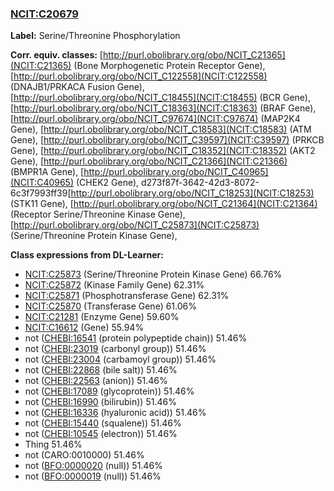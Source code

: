 
### [NCIT:C20679](http://purl.obolibrary.org/obo/NCIT_C20679)
**Label:** Serine/Threonine Phosphorylation

**Corr. equiv. classes:** [http://purl.obolibrary.org/obo/NCIT_C21365](NCIT:C21365) (Bone Morphogenetic Protein Receptor Gene), [http://purl.obolibrary.org/obo/NCIT_C122558](NCIT:C122558) (DNAJB1/PRKACA Fusion Gene), [http://purl.obolibrary.org/obo/NCIT_C18455](NCIT:C18455) (BCR Gene), [http://purl.obolibrary.org/obo/NCIT_C18363](NCIT:C18363) (BRAF Gene), [http://purl.obolibrary.org/obo/NCIT_C97674](NCIT:C97674) (MAP2K4 Gene), [http://purl.obolibrary.org/obo/NCIT_C18583](NCIT:C18583) (ATM Gene), [http://purl.obolibrary.org/obo/NCIT_C39597](NCIT:C39597) (PRKCB Gene), [http://purl.obolibrary.org/obo/NCIT_C18352](NCIT:C18352) (AKT2 Gene), [http://purl.obolibrary.org/obo/NCIT_C21366](NCIT:C21366) (BMPR1A Gene), [http://purl.obolibrary.org/obo/NCIT_C40965](NCIT:C40965) (CHEK2 Gene), d273f87f-3642-42d3-8072-6c3f7993ff39[http://purl.obolibrary.org/obo/NCIT_C18253](NCIT:C18253) (STK11 Gene), [http://purl.obolibrary.org/obo/NCIT_C21364](NCIT:C21364) (Receptor Serine/Threonine Kinase Gene), [http://purl.obolibrary.org/obo/NCIT_C25873](NCIT:C25873) (Serine/Threonine Protein Kinase Gene), 

**Class expressions from DL-Learner:**

- [NCIT:C25873](http://purl.obolibrary.org/obo/NCIT_C25873) (Serine/Threonine Protein Kinase Gene) 66.76%
- [NCIT:C25872](http://purl.obolibrary.org/obo/NCIT_C25872) (Kinase Family Gene) 62.31%
- [NCIT:C25871](http://purl.obolibrary.org/obo/NCIT_C25871) (Phosphotransferase Gene) 62.31%
- [NCIT:C25870](http://purl.obolibrary.org/obo/NCIT_C25870) (Transferase Gene) 61.06%
- [NCIT:C21281](http://purl.obolibrary.org/obo/NCIT_C21281) (Enzyme Gene) 59.60%
- [NCIT:C16612](http://purl.obolibrary.org/obo/NCIT_C16612) (Gene) 55.94%
- not ([CHEBI:16541](http://purl.obolibrary.org/obo/CHEBI_16541) (protein polypeptide chain)) 51.46%
- not ([CHEBI:23019](http://purl.obolibrary.org/obo/CHEBI_23019) (carbonyl group)) 51.46%
- not ([CHEBI:23004](http://purl.obolibrary.org/obo/CHEBI_23004) (carbamoyl group)) 51.46%
- not ([CHEBI:22868](http://purl.obolibrary.org/obo/CHEBI_22868) (bile salt)) 51.46%
- not ([CHEBI:22563](http://purl.obolibrary.org/obo/CHEBI_22563) (anion)) 51.46%
- not ([CHEBI:17089](http://purl.obolibrary.org/obo/CHEBI_17089) (glycoprotein)) 51.46%
- not ([CHEBI:16990](http://purl.obolibrary.org/obo/CHEBI_16990) (bilirubin)) 51.46%
- not ([CHEBI:16336](http://purl.obolibrary.org/obo/CHEBI_16336) (hyaluronic acid)) 51.46%
- not ([CHEBI:15440](http://purl.obolibrary.org/obo/CHEBI_15440) (squalene)) 51.46%
- not ([CHEBI:10545](http://purl.obolibrary.org/obo/CHEBI_10545) (electron)) 51.46%
- Thing 51.46%
- not (CARO:0010000) 51.46%
- not ([BFO:0000020](http://purl.obolibrary.org/obo/BFO_0000020) (null)) 51.46%
- not ([BFO:0000019](http://purl.obolibrary.org/obo/BFO_0000019) (null)) 51.46%


